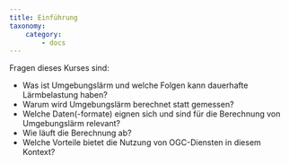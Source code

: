 ```yaml
---
title: Einführung
taxonomy:
    category:
        - docs
---
```


Fragen dieses Kurses sind:
* Was ist Umgebungslärm und welche Folgen kann dauerhafte Lärmbelastung haben?
* Warum wird Umgebungslärm berechnet statt gemessen?
* Welche Daten(-formate) eignen sich und sind für die Berechnung von Umgebungslärm relevant?
* Wie läuft die Berechnung ab?
* Welche Vorteile bietet die Nutzung von OGC-Diensten in diesem Kontext?
